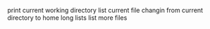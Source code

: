 print current working directory
list current file
changin from current directory to home
long lists
list more files
